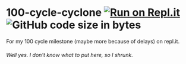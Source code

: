 # 100-cycle-cyclone  [![Run on Repl.it](https://repl.it/badge/github/johnstev111/100-cycle-cyclone)](https://repl.it/@johnstev111/100-cycle-cyclone) ![GitHub code size in bytes](https://img.shields.io/github/languages/code-size/johnstev111/100-cycle-cyclone?color=%239f9f9f&logo=repl.it&logoColor=%23dddddd&style=flat-square)
For my 100 cycle milestone (maybe more because of delays) on repl.it.
###### Well yes. I don't know what to put here, so  I shrunk.

